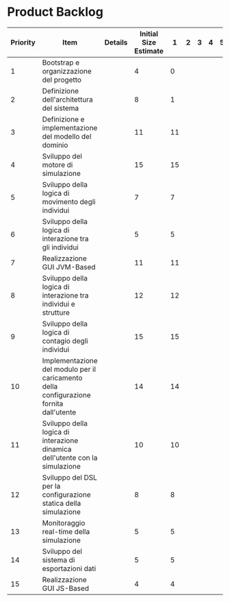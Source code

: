 # Product Backlog

| Priority | Item                                                         | Details | Initial Size Estimate | 1    | 2    | 3    | 4    | 5    |
| -------- | ------------------------------------------------------------ | ------- | --------------------- | ---- | ---- | ---- | ---- | ---- |
| 1        | Bootstrap e organizzazione del progetto                      |         | 4                     | 0    |      |      |      |      |
| 2        | Definizione dell'architettura del sistema                    |         | 8                     | 1    |      |      |      |      |
| 3        | Definizione e implementazione del modello del dominio        |         | 11                    | 11   |      |      |      |      |
| 4        | Sviluppo del motore di simulazione                           |         | 15                    | 15   |      |      |      |      |
| 5        | Sviluppo della logica di movimento degli individui           |         | 7                     | 7    |      |      |      |      |
| 6        | Sviluppo della logica di interazione tra gli individui       |         | 5                     | 5    |      |      |      |      |
| 7        | Realizzazione GUI JVM-Based                                  |         | 11                    | 11   |      |      |      |      |
| 8        | Sviluppo della logica di interazione tra individui e strutture |         | 12                    | 12   |      |      |      |      |
| 9        | Sviluppo della logica di contagio degli individui            |         | 15                    | 15   |      |      |      |      |
| 10       | Implementazione del modulo per il caricamento della configurazione fornita dall'utente |         | 14                    | 14   |      |      |      |      |
| 11       | Sviluppo della logica di interazione dinamica dell'utente con la simulazione |         | 10                    | 10   |      |      |      |      |
| 12       | Sviluppo del DSL per la configurazione statica della simulazione |         | 8                     | 8    |      |      |      |      |
| 13       | Monitoraggio real-time della simulazione                     |         | 5                     | 5    |      |      |      |      |
| 14       | Sviluppo del sistema di esportazioni dati                    |         | 5                     | 5    |      |      |      |      |
| 15       | Realizzazione GUI JS-Based                                   |         | 4                     | 4    |      |      |      |      |

